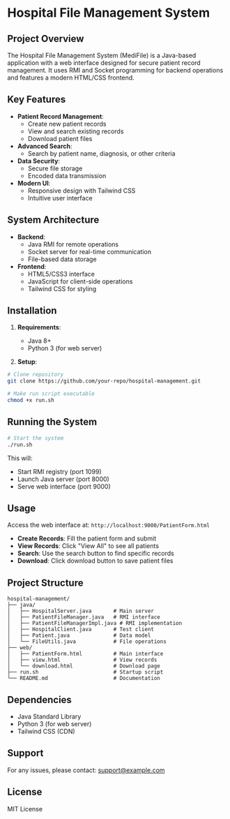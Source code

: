 # Hospital File Management System

## Project Overview
The Hospital File Management System (MediFile) is a Java-based application with a web interface designed for secure patient record management. It uses RMI and Socket programming for backend operations and features a modern HTML/CSS frontend.

## Key Features
- **Patient Record Management**:
  - Create new patient records
  - View and search existing records
  - Download patient files
- **Advanced Search**:
  - Search by patient name, diagnosis, or other criteria
- **Data Security**:
  - Secure file storage
  - Encoded data transmission
- **Modern UI**:
  - Responsive design with Tailwind CSS
  - Intuitive user interface

## System Architecture
- **Backend**:
  - Java RMI for remote operations
  - Socket server for real-time communication
  - File-based data storage
- **Frontend**:
  - HTML5/CSS3 interface
  - JavaScript for client-side operations
  - Tailwind CSS for styling

## Installation
1. **Requirements**:
   - Java 8+
   - Python 3 (for web server)

2. **Setup**:
```bash
# Clone repository
git clone https://github.com/your-repo/hospital-management.git

# Make run script executable
chmod +x run.sh
```

## Running the System
```bash
# Start the system
./run.sh
```

This will:
- Start RMI registry (port 1099)
- Launch Java server (port 8000)
- Serve web interface (port 9000)

## Usage
Access the web interface at: `http://localhost:9000/PatientForm.html`

- **Create Records**: Fill the patient form and submit
- **View Records**: Click "View All" to see all patients
- **Search**: Use the search button to find specific records
- **Download**: Click download button to save patient files

## Project Structure
```
hospital-management/
├── java/
│   ├── HospitalServer.java       # Main server
│   ├── PatientFileManager.java   # RMI interface
│   ├── PatientFileManagerImpl.java # RMI implementation
│   ├── HospitalClient.java       # Test client
│   ├── Patient.java              # Data model
│   └── FileUtils.java            # File operations
├── web/
│   ├── PatientForm.html          # Main interface
│   ├── view.html                 # View records
│   └── download.html             # Download page
├── run.sh                        # Startup script
└── README.md                     # Documentation
```

## Dependencies
- Java Standard Library
- Python 3 (for web server)
- Tailwind CSS (CDN)

## Support
For any issues, please contact: support@example.com

## License
MIT License